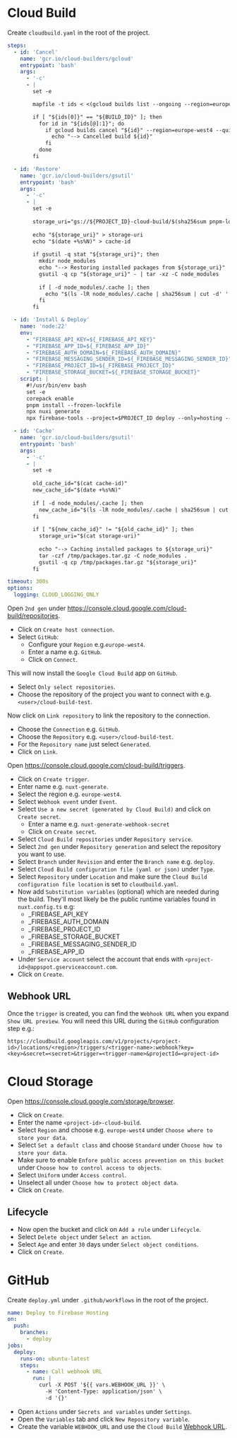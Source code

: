 # Cloud Build
Create `cloudbuild.yaml` in the root of the project.
```yaml
steps:
  - id: 'Cancel'
    name: 'gcr.io/cloud-builders/gcloud'
    entrypoint: 'bash'
    args:
      - '-c'
      - |
        set -e

        mapfile -t ids < <(gcloud builds list --ongoing --region=europe-west4 --format="value(ID)" --sort-by=~createTime)

        if [ "${ids[0]}" == "${BUILD_ID}" ]; then
          for id in "${ids[@]:1}"; do
            if gcloud builds cancel "${id}" --region=europe-west4 --quiet > /dev/null 2>&1; then
              echo "--> Cancelled build ${id}" 
            fi
          done
        fi

  - id: 'Restore'
    name: 'gcr.io/cloud-builders/gsutil'
    entrypoint: 'bash'
    args:
      - '-c'
      - |
        set -e
        
        storage_uri="gs://${PROJECT_ID}-cloud-build/$(sha256sum pnpm-lock.yaml | cut -d' ' -f1).tar.gz"
        
        echo "${storage_uri}" > storage-uri
        echo "$(date +%s%N)" > cache-id
        
        if gsutil -q stat "${storage_uri}"; then
          mkdir node_modules
          echo "--> Restoring installed packages from ${storage_uri}"
          gsutil -q cp "${storage_uri}" - | tar -xz -C node_modules
        
          if [ -d node_modules/.cache ]; then
            echo "$(ls -lR node_modules/.cache | sha256sum | cut -d' ' -f1)" > cache-id
          fi
        fi

  - id: 'Install & Deploy'
    name: 'node:22'
    env:
      - "FIREBASE_API_KEY=${_FIREBASE_API_KEY}"
      - "FIREBASE_APP_ID=${_FIREBASE_APP_ID}"
      - "FIREBASE_AUTH_DOMAIN=${_FIREBASE_AUTH_DOMAIN}"
      - "FIREBASE_MESSAGING_SENDER_ID=${_FIREBASE_MESSAGING_SENDER_ID}"
      - "FIREBASE_PROJECT_ID=${_FIREBASE_PROJECT_ID}"
      - "FIREBASE_STORAGE_BUCKET=${_FIREBASE_STORAGE_BUCKET}"
    script: |
      #!/usr/bin/env bash
      set -e
      corepack enable
      pnpm install --frozen-lockfile
      npx nuxi generate
      npx firebase-tools --project=$PROJECT_ID deploy --only=hosting --non-interactive

  - id: 'Cache'
    name: 'gcr.io/cloud-builders/gsutil'
    entrypoint: 'bash'
    args:
      - '-c'
      - |
        set -e
        
        old_cache_id="$(cat cache-id)"
        new_cache_id="$(date +%s%N)"
        
        if [ -d node_modules/.cache ]; then
          new_cache_id="$(ls -lR node_modules/.cache | sha256sum | cut -d' ' -f1)"
        fi
      
        if [ "${new_cache_id}" != "${old_cache_id}" ]; then
          storage_uri="$(cat storage-uri)"
        
          echo "--> Caching installed packages to ${storage_uri}"
          tar -czf /tmp/packages.tar.gz -C node_modules .
          gsutil -q cp /tmp/packages.tar.gz "${storage_uri}"
        fi

timeout: 300s
options:
  logging: CLOUD_LOGGING_ONLY
```

Open `2nd gen` under https://console.cloud.google.com/cloud-build/repositories.
- Click on `Create host connection`.
- Select `GitHub`:
   - Configure your `Region` e.g.`europe-west4`.
   - Enter a name e.g. `GitHub`. 
   - Click on `Connect`.

This will now install the `Google Cloud Build` app on `GitHub`.
- Select `Only select repositories`.
- Choose the repository of the project you want to connect with e.g. `<user>/cloud-build-test`.

Now click on `Link repository` to link the repository to the connection.
- Choose the `Connection` e.g. `GitHub`.
- Choose the `Repository` e.g. `<user>/cloud-build-test`.
- For the `Repository name` just select `Generated`.
- Click on `Link`.

Open https://console.cloud.google.com/cloud-build/triggers.
- Click on `Create trigger`.
- Enter name e.g. `nuxt-generate`.
- Select the region e.g. `europe-west4`.
- Select `Webhook event` under `Event`.
- Select `Use a new secret (generated by Cloud Build)` and click on `Create secret`.
   - Enter a name e.g. `nuxt-generate-webhook-secret`
   - Click on `Create secret`.
- Select `Cloud Build repositories` under `Repository service`.
- Select `2nd gen` under `Repository generation` and select the repository you want to use.
- Select `Branch` under `Revision` and enter the `Branch name` e.g. `deploy`.
- Select `Cloud Build configuration file (yaml or json)` under `Type`.
- Select `Repository` under `Location` and make sure the `Cloud Build configuration file location` is set to `cloudbuild.yaml`.
- Now add `Substitution variables` (optional) which are needed during the build. They'll most likely be the public runtime variables found in `nuxt.config.ts` e.g:
    - _FIREBASE_API_KEY 
    - _FIREBASE_AUTH_DOMAIN 
    - _FIREBASE_PROJECT_ID 
    - _FIREBASE_STORAGE_BUCKET 
    - _FIREBASE_MESSAGING_SENDER_ID 
    - _FIREBASE_APP_ID
- Under `Service account` select the account that ends with `<project-id>@appspot.gserviceaccount.com`.
- Click on `Create`.

## Webhook URL
Once the `trigger` is created, you can find the `Webhook URL` when you expand `Show URL preview`. You will need this URL during the `GitHub` configuration step e.g.:
```
https://cloudbuild.googleapis.com/v1/projects/<project-id>/locations/<region>/triggers/<trigger-name>:webhook?key=<key>&secret=<secret>&trigger=<trigger-name>&projectId=<project-id>
```

# Cloud Storage
Open https://console.cloud.google.com/storage/browser.
- Click on `Create`.
- Enter the name `<project-id>-cloud-build`.
- Select `Region` and choose e.g. `europe-west4` under `Choose where to store your data`.
- Select `Set a default class` and choose `Standard` under `Choose how to store your data`.
- Make sure to enable `Enfore public access prevention on this bucket` under `Choose how to control access to objects`.
- Select `Uniform` under `Access control`.
- Unselect all under `Choose how to protect object data`.
- Click on `Create`.

## Lifecycle
- Now open the bucket and click on `Add a rule` under `Lifecycle`.
- Select `Delete object` under `Select an action`.
- Select `Age` and enter `30` days under `Select object conditions`.
- Click on `Create`.

# GitHub
Create `deploy.yml` under `.github/workflows` in the root of the project.
```yaml
name: Deploy to Firebase Hosting
on:
  push:
    branches:
      - deploy
jobs:
  deploy:
    runs-on: ubuntu-latest
    steps:
      - name: Call webhook URL
        run: |
          curl -X POST '${{ vars.WEBHOOK_URL }}' \
            -H 'Content-Type: application/json' \
            -d '{}'
```

- Open `Actions` under `Secrets and variables` under `Settings`.
- Open the `Variables` tab and click `New Repository variable`.
- Create the variable `WEBHOOK_URL` and use the `Cloud Build` [Webhook URL](#webhook-url).